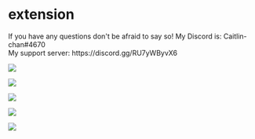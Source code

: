 # extension


<p>If you have any questions don't be afraid to say so! My Discord is: Caitlin-chan#4670<br>My support server: https://discord.gg/RU7yWByvX6</p>
<p></p>

<img src="https://media.discordapp.net/attachments/743724517108744212/781406277468553216/unknown.png">
<p></p>
<img src="https://media.discordapp.net/attachments/781386003306119228/781386361402818560/unknown.png">
<p></p>
<img src="https://media.discordapp.net/attachments/781386003306119228/781386388201275442/unknown.png">
<p></p>
<img src="https://media.discordapp.net/attachments/781386003306119228/781386443984863262/unknown.png">
<p></p>
<img src="https://media.discordapp.net/attachments/781386003306119228/781386522565279744/unknown.png">
<p></p>
